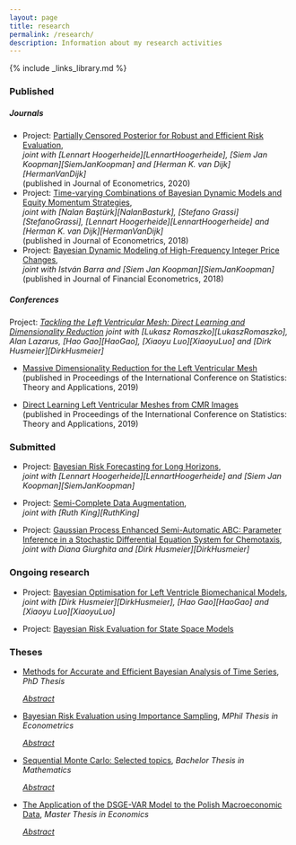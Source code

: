 ```yaml
---
layout: page
title: research
permalink: /research/
description: Information about my research activities
---
```

{% include _links_library.md %}

<script type="text/javascript">
 function showhide(id) {
    var e = document.getElementById(id);
    e.style.display = (e.style.display == 'block') ? 'none' : 'block';
 }
</script>

### Published

##### Journals 

* Project: <a class="page-link" href="{{ '/projects/4_project/' | prepend: site.baseurl | prepend: site.url }}">Partially Censored Posterior for Robust and Efficient Risk Evaluation</a>,  
_joint with [Lennart Hoogerheide][LennartHoogerheide], [Siem Jan Koopman][SiemJanKoopman] and [Herman K. van Dijk][HermanVanDijk]_  
(published in Journal of Econometrics, 2020)
* Project: <a class="page-link" href="{{ '/projects/5_project/' | prepend: site.baseurl | prepend: site.url }}">Time-varying Combinations of Bayesian Dynamic Models and Equity Momentum Strategies</a>,  
_joint with [Nalan Baştürk][NalanBasturk], [Stefano Grassi][StefanoGrassi], [Lennart Hoogerheide][LennartHoogerheide] and [Herman K. van Dijk][HermanVanDijk]_  
(published in Journal of Econometrics, 2018)
* Project: <a class="page-link" href="{{ '/projects/6_project/' | prepend: site.baseurl | prepend: site.url }}">Bayesian Dynamic Modeling of High-Frequency Integer Price Changes</a>,  
_joint with Istv&aacute;n Barra and [Siem Jan Koopman][SiemJanKoopman]_  
(published in Journal of Financial Econometrics, 2018)
  
##### Conferences

Project: _<a class="page-link" href="{{ '/projects/9_project/' | prepend: site.baseurl | prepend: site.url }}">Tackling the Left Ventricular Mesh: Direct Learning and Dimensionality Reduction</a>_
_joint with [Lukasz Romaszko][LukaszRomaszko], Alan Lazarus, [Hao Gao][HaoGao], [Xiaoyu Luo][XiaoyuLuo] and [Dirk Husmeier][DirkHusmeier]_

* <a class="page-link" href="{{ '/research/Romaszko, Lazarus, Gao, Borowska, Luo, Husmeier - Massive Dimensionality Reduction for the Left Ventricular Mesh.pdf' | prepend: site.baseurl | prepend: site.url }}">Massive Dimensionality Reduction for the Left Ventricular Mesh</a>  
(published in Proceedings of the International Conference on Statistics: Theory and Applications, 2019) 

* <a class="page-link" href="{{ '/research/Romaszko, Borowska, Lazarus, Gao, Luo, Husmeier - Direct Learning Left Ventricular Meshes from CMR Images.pdf' | prepend: site.baseurl | prepend: site.url }}">Direct Learning Left Ventricular Meshes from CMR Images</a>  
(published in Proceedings of the International Conference on Statistics: Theory and Applications, 2019) 


### Submitted

* Project: <a class="page-link" href="{{ '/projects/2_project/' | prepend: site.baseurl | prepend: site.url }}">Bayesian Risk Forecasting for Long Horizons</a>,  
_joint with [Lennart Hoogerheide][LennartHoogerheide] and [Siem Jan Koopman][SiemJanKoopman]_

* Project: <a class="page-link" href="{{ '/projects/3_project/' | prepend: site.baseurl | prepend: site.url }}">Semi-Complete Data Augmentation</a>,  
_joint with [Ruth King][RuthKing]_

* Project: <a class="page-link" href="{{ '/projects/8_project/' | prepend: site.baseurl | prepend: site.url }}">Gaussian Process Enhanced Semi-Automatic ABC: Parameter Inference in a Stochastic Differential Equation System for Chemotaxis</a>,  
_joint with Diana Giurghita and [Dirk Husmeier][DirkHusmeier]_


### Ongoing research

* Project: <a class="page-link" href="{{ '/projects/7_project/' | prepend: site.baseurl | prepend: site.url }}">Bayesian Optimisation for Left Ventricle Biomechanical Models</a>,  
_joint with [Dirk Husmeier][DirkHusmeier], [Hao Gao][HaoGao] and [Xiaoyu Luo][XiaoyuLuo]_

* Project: <a class="page-link" href="{{ '/projects/1_project/' | prepend: site.baseurl | prepend: site.url }}">Bayesian Risk Evaluation for State Space Models</a>

 
### Theses
* <a class="page-link" href="{{ '/research/A.Borowska - Methods for Accurate and Efficient Bayesian Analysis of Time Series.pdf' | prepend: site.baseurl | prepend: site.url }}">Methods for Accurate and Efficient Bayesian Analysis of Time Series</a>, _PhD Thesis_
	
	<i class="fa fa-sticky-note" aria-hidden="true"></i> <a href="javascript:showhide('phd')">_Abstract_</a>
	<div id="phd" style="display:none;">
	<p>  <div style="font-size:0.85em; text-align: justify;">  This thesis investigates Bayesian inference over time series models with the emphasis put on applications in economics and finance. We adopt simulation-based techniques which are necessary in any nontrival problem in this setting. The main motivation behind the presented research is to increase the effciency and accuracy of these computationally intensive methods in several different contexts. One of the main topics addressed is efficient and precise risk estimation, or rare event analysis. Another problem studied in this thesis is the efficiency of various sampling algorithms, in particular importance sampling (IS) and Markov chain Monte Carlo (MCMC) algorithms. Finally, we address the issue of  forecasting, from a single model as well as from a combination of models. </div> </p>
	</div>
	
* <a class="page-link" href="{{ '/research/A.Borowska - Bayesian Risk Evaluation using Importance Sampling.pdf' | prepend: site.baseurl | prepend: site.url }}">Bayesian Risk Evaluation using Importance Sampling</a>, _MPhil Thesis in Econometrics_

	<i class="fa fa-sticky-note" aria-hidden="true"></i> <a href="javascript:showhide('mphil')">_Abstract_</a>
	<div id="mphil" style="display:none;">
	<p>  <div style="font-size:0.85em; text-align: justify;"> We consider the evaluation of two financial risk measures, Value at Risk and Expected Shortfall. Our analysis is performed in a Bayesian fashion where we adopt a model-based approach. We employ the Quick Evaluation of Risk using Mixture of t approximation algorithm (QERMit) of Hoogerheide and van Dijk (2010) due to its accuracy and efficiency, and we upgrade its basic framework in two ways. First, we replace the originally used posterior approximation algorithm with a superior, flexible technique. We report a substantial gain in the accuracy and the precision of estimates in our empirical application based on the daily S&P 500 returns. Second, we extend the basic QERMit framework to allow for latent variables in the underlying model. In this way, the developed technique can be applied to the class of the parameter driven models. We illustrate the procedure using a series of daily IBM returns. Noticeably, all the employed methods are based on importance sampling, which allows for fast computations and is not subject to convergence problem inherent to the alternative Markov Chain Monte Carlo methods. </div> </p>
	</div>
 
* <a class="page-link" href="{{ '/research/A.Borowska - SMC, Selected Topics.pdf' | prepend: site.baseurl | prepend: site.url }}">Sequential Monte Carlo: Selected topics</a>, _Bachelor Thesis in Mathematics_

	<i class="fa fa-sticky-note" aria-hidden="true"></i> <a href="javascript:showhide('smc')">_Abstract_</a>
	<div id="smc" style="display:none;">
	<p>  <div style="font-size:0.85em; text-align: justify;"> We analyse the problem of inference about a latent signal governing the dynamics of a system given only the observed noisy data. We adopt the discrete-time state space approach due to the wide range of problems it can capture. Because in general no closed-form solution are available in this framework, we discuss the class of methods used for approximating of the posterior state distributions, called Sequential Monte Carlo. These methods are based on the Dirac-measures which stem from the draws (particles) from the distribution constructed in the previous iteration. A special attention is devoted to the filtering problem, where one is interested in the estimation of the current state of the system given the current system measurements. We derive theoretical forms of the particle filters, which we then use to construct algorithms suitable for numerical analysis. We discuss the degeneracy problem, inherent to the sequential importance sampling and selected methods to tackle it. The basic convergence results in the context of particle filters are presents. Finally, we consider three numerical application. </div> </p>
	</div>

* <a class="page-link" href="{{ '/research/A.Borowska - The Application of the DSGE-VAR Model to the Polish Macroeconomic Data.pdf' | prepend: site.baseurl | prepend: site.url }}">The Application of the DSGE-VAR Model to the Polish Macroeconomic Data</a>, _Master Thesis in Economics_
 
	<i class="fa fa-sticky-note" aria-hidden="true"></i> <a href="javascript:showhide('dsge')">_Abstract_</a>
	<div id="dsge" style="display:none;">
	<p>  <div style="font-size:0.85em; text-align: justify;"> The DSGE-VAR approach enables to combine the advantages of the theoretically consistent structural models with those of the empirical ones, characterised by the substantial degree of data fit. Moreover, the Bayesian estimation provides a convenient framework to incorporate initial beliefs about the model parameters into the estimation procedure, which seems to be particularly advantageous in the case of rather short time series for Poland. Finally, the obtained estimates allow to assess the extend of the DSGE model misspecification. </div> </p>
	</div>
 